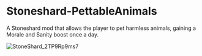 # Stoneshard-PettableAnimals
A Stoneshard mod that allows the player to pet harmless animals, gaining a Morale and Sanity boost once a day.

![StoneShard_2TP9Rp9ms7](https://github.com/user-attachments/assets/12be4087-e510-44c1-bf50-a4b26854296a)
